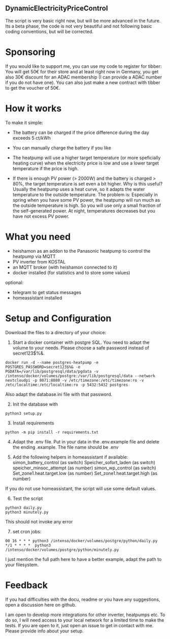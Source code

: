 ## DynamicElectricityPriceControl

The script is very basic right now, but will be more advanced in the future. 
Its a beta phase, the code is not very beautiful and not following basic coding conventions, but will be corrected. 

# Sponsoring
If you would like to support me, you can use my code to register for tibber: 
You will get 50€ for their store and at least right now in Germany, you get also 30€ discount for an ADAC membership (I can provide a ADAC number if you do not have one). 
You can also just make a new contract with tibber to get the voucher of 50€. 

# How it works
To make it simple: 
- The battery can be charged if the price difference during the day exceeds 5 ct/kWh
- You can manually charge the battery if you like

- The heatpump will use a higher target temperature (or more speficially heating curve) when the electricity price is low and use a lower target temperature if the price is high. 

- If there is enough PV power (> 2000W) and the battery is charged > 80%, the target temperature is set even a bit higher. 
Why is this useful?
Usually the heatpump uses a heat curve, so it adapts the water temperature to the outside temperature. The problem is: Especially in spring when you have some PV power, the heatpump will run much as the outside temperature is high. So you will use only a small fraction of the self-generated power. At night, temperatures decreases but you have not excess PV power. 

# What you need
- heishamon as an addon to the Panasonic heatpump to control the heatpump via MQTT
- PV inverter from KOSTAL
- an MQTT broker (with heishamon connected to it)
- docker installed (for statistics and to store some values)

optional: 
- telegram to get status messages
- homeassistant installed

# Setup and Configuration

Download the files to a directory of your choice:

1. Start a docker container with postgre SQL.
   You need to adapt the volume to your needs. Please choose a safe password instead of secret123$%&.
   
```
docker run -d --name postgres-heatpump -e POSTGRES_PASSWORD=secret123$%& -e PGDATA=/var/lib/postgresql/data/pgdata -v /intenso/docker/volumes/postgre:/var/lib/postgresql/data --network nextcloudpi -p 8071:8080 -v /etc/timezone:/etc/timezone:ro -v /etc/localtime:/etc/localtime:ro -p 5432:5432 postgres
```


Also adapt the database.ini file with that password.

2.  Init the database with
```
python3 setup.py
```

3. Install requirements
```
python -m pip install -r requirements.txt
```

4. Adapt the .env file. Put in your data in the .env.example file and delete the ending .example. The file name should be .env

5. Add the following helpers in homeassistant if available: 
simon_battery_control (as switch)
Speicher_sofort_laden (as switch)
speicher_minsoc_attempt (as number)
simon_wp_control (as switch)
Set_zone1.heat.target.low (as number)
Set_zone1.heat.target.high (as number)

If you do not use homeassistant, the script will use some default values. 

6. Test the script
```
python3 daily.py 
python3 minutely.py
```

This should not invoke any error

7. set cron jobs: 
```
00 16 * * * python3 /intenso/docker/volumes/postgre/python/daily.py
*/1 * * * *  python3 /intenso/docker/volumes/postgre/python/minutely.py 
```
I just mention the full path here to have a better example, adapt the path to your filesystem.

# Feedback
If you had difficulties with the docu, readme or you have any suggestions, open a discussion here on github. 

I am open to develop more integrations for other inverter, heatpumps etc. To do so, I will need access to your local network for a limited time to make the tests. If you are open to it, just open an issue to get in contact with me. Please provide info about your setup. 


